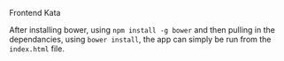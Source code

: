 Frontend Kata

After installing bower, using `npm install -g bower` and then pulling in the dependancies, using `bower install`, the app can simply be run from the `index.html` file.
